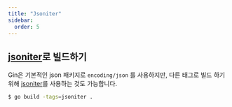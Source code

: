 ```yaml
---
title: "Jsoniter"
sidebar:
  order: 5
---
```


## [jsoniter](https://github.com/json-iterator/go)로 빌드하기

Gin은 기본적인 json 패키지로 `encoding/json` 를 사용하지만, 다른 태그로 빌드 하기 위해 [jsoniter](https://github.com/json-iterator/go)를 사용하는 것도 가능합니다.

```sh
$ go build -tags=jsoniter .
```
